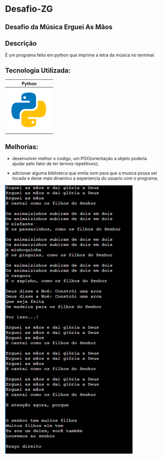 # Desafio-ZG

## Desafio da Música Erguei As Mãos

## Descrição
É um programa feito em python que imprime a letra da música no terminal.

## Tecnologia Utilizada:
|Python|
|-|
|![icon](./images/icons8-python-144.png)|

## Melhorias:

- desenvolver melhor o codigo, um POO(orientação a objeto poderia ajudar pelo fator de ter termos repetitivos);

- adicionar alguma biblioteca que emita som para que a musica possa ser tocada e deixe mais dinamico a experiencia do usuario com o programa;

![print](./images/img.png)